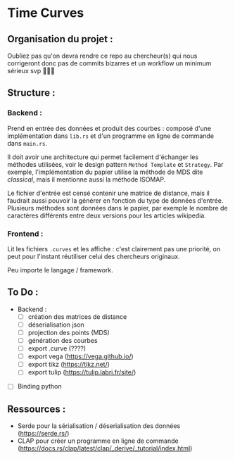 # Time Curves

## Organisation du projet :

Oubliez pas qu'on devra rendre ce repo au chercheur(s) qui nous corrigeront donc pas de commits bizarres et un workflow un minimum sérieux svp 🙏🙏🙏

## Structure :

### Backend : 

Prend en entrée des données et produit des courbes : composé d'une implémentation dans `lib.rs` et d'un programme en ligne de commande dans `main.rs`.

Il doit avoir une architecture qui permet facilement d'échanger les méthodes utilisées, voir le design pattern `Method Template` et `Strategy`. Par exemple, l'implémentation du papier utilise la méthode de MDS dite *classical*, mais il mentionne aussi la méthode ISOMAP.

Le fichier d'entrée est censé contenir une matrice de distance, mais il faudrait aussi pouvoir la générer en fonction du type de données d'entrée. Plusieurs méthodes sont données dans le papier, par exemple le nombre de caractères différents entre deux versions pour les articles wikipedia.

### Frontend :

Lit les fichiers `.curves` et les affiche : c'est clairement pas une priorité, on peut pour l'instant réutiliser celui des chercheurs originaux.

Peu importe le langage / framework.

## To Do :

- Backend :
    - [ ] création des matrices de distance
    - [ ] déserialisation json
    - [ ] projection des points (MDS)
    - [ ] génération des courbes
    - [ ] export .curve (????)
    - [ ] export vega (https://vega.github.io/)
    - [ ] export tikz (https://tikz.net/)
    - [ ] export tulip (https://tulip.labri.fr/site/)

- [ ] Binding python

## Ressources :

- Serde pour la sérialisation / déserialisation des données (https://serde.rs/)
- CLAP pour créer un programme en ligne de commande (https://docs.rs/clap/latest/clap/_derive/_tutorial/index.html)
